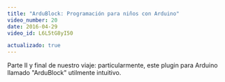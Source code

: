 ```yaml
---
title: "ArduBlock: Programación para niños con Arduino"
video_number: 20
date: 2016-04-29
video_id: L6L5tG8yI50

actualizado: true
---
```

Parte II y final de nuestro viaje: particularmente, este plugin para Arduino llamado "ArduBlock" utilmente intuitivo.

